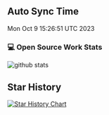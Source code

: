 ## Auto Sync Time
Mon Oct  9 15:26:51 UTC 2023
### 💻 Open Source Work Stats 
![github stats](https://github-readme-stats.vercel.app/api?username=simwiki&show_icons=true)
## Star History 
[![Star History Chart](https://api.star-history.com/svg?repos=simwiki/easy-workflow&type=Date)](https://star-history.com/#simwiki/easy-workflow)
